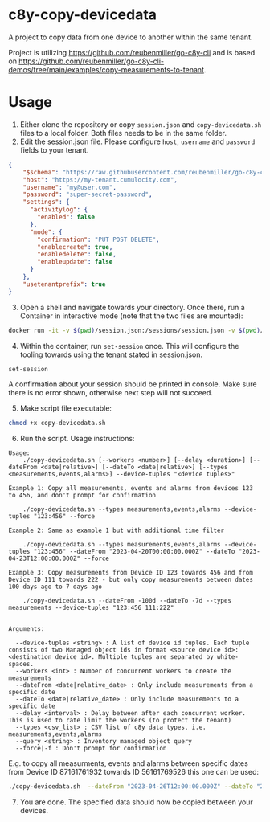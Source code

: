 # c8y-copy-devicedata
A project to copy data from one device to another within the same tenant. 

Project is utilizing https://github.com/reubenmiller/go-c8y-cli and is based on https://github.com/reubenmiller/go-c8y-cli-demos/tree/main/examples/copy-measurements-to-tenant.

# Usage

1. Either clone the repository or copy `session.json` and `copy-devicedata.sh` files to a local folder. Both files needs to be in the same folder.
2. Edit the session.json file. Please configure `host`, `username` and `password` fields to your tenant. 
````json
{
    "$schema": "https://raw.githubusercontent.com/reubenmiller/go-c8y-cli/v2/tools/schema/session.schema.json",
    "host": "https://my-tenant.cumulocity.com",
    "username": "my@user.com",
    "password": "super-secret-password",
    "settings": {
      "activitylog": {
        "enabled": false
      },
      "mode": {
        "confirmation": "PUT POST DELETE",
        "enablecreate": true,
        "enabledelete": false,
        "enableupdate": false
      }
    },
    "usetenantprefix": true
}
````
3. Open a shell and navigate towards your directory. Once there, run a Container in interactive mode (note that the two files are mounted):
````sh
docker run -it -v $(pwd)/session.json:/sessions/session.json -v $(pwd)/copy-devices.sh:/home/c8yuser/copy-devices.sh --rm ghcr.io/reubenmiller/c8y-shell
````
4. Within the container, run `set-session` once. This will configure the tooling towards using the tenant stated in session.json.
````sh
set-session
````

A confirmation about your session should be printed in console. Make sure there is no error shown, otherwise next step will not succeed.

5. Make script file executable:
```sh
chmod +x copy-devicedata.sh
```

6. Run the script. Usage instructions:

````
Usage:
    ./copy-devicedata.sh [--workers <number>] [--delay <duration>] [--dateFrom <date|relative>] [--dateTo <date|relative>] [--types <measurements,events,alarms>] --device-tuples "<device tuples>"

Example 1: Copy all measurements, events and alarms from devices 123 to 456, and don't prompt for confirmation

    ./copy-devicedata.sh --types measurements,events,alarms --device-tuples "123:456" --force

Example 2: Same as example 1 but with additional time filter

    ./copy-devicedata.sh --types measurements,events,alarms --device-tuples "123:456" --dateFrom "2023-04-20T00:00:00.000Z" --dateTo "2023-04-23T12:00:00.000Z" --force

Example 3: Copy measurements from Device ID 123 towards 456 and from Device ID 111 towards 222 - but only copy measurements between dates 100 days ago to 7 days ago

    ./copy-devicedata.sh --dateFrom -100d --dateTo -7d --types measurements --device-tuples "123:456 111:222"


Arguments:

  --device-tuples <string> : A list of device id tuples. Each tuple consists of two Managed object ids in format <source device id>:<destination device id>. Multiple tuples are separated by white-spaces.
  --workers <int> : Number of concurrent workers to create the measurements
  --dateFrom <date|relative_date> : Only include measurements from a specific date
  --dateTo <date|relative_date> : Only include measurements to a specific date
  --delay <interval> : Delay between after each concurrent worker. This is used to rate limit the workers (to protect the tenant)
  --types <csv_list> : CSV list of c8y data types, i.e. measurements,events,alarms
  --query <string> : Inventory managed object query
  --force|-f : Don't prompt for confirmation
````

E.g. to copy all measurments, events and alarms between specific dates from Device ID 87161761932 towards ID 56161769526 this one can be used:
````sh
./copy-devicedata.sh  --dateFrom "2023-04-26T12:00:00.000Z" --dateTo "2023-04-27T23:12:34.567Z" --types measurements,events,alarms --device-tuples "87161761932:56161769526"
````

7. You are done. The specified data should now be copied between your devices.
